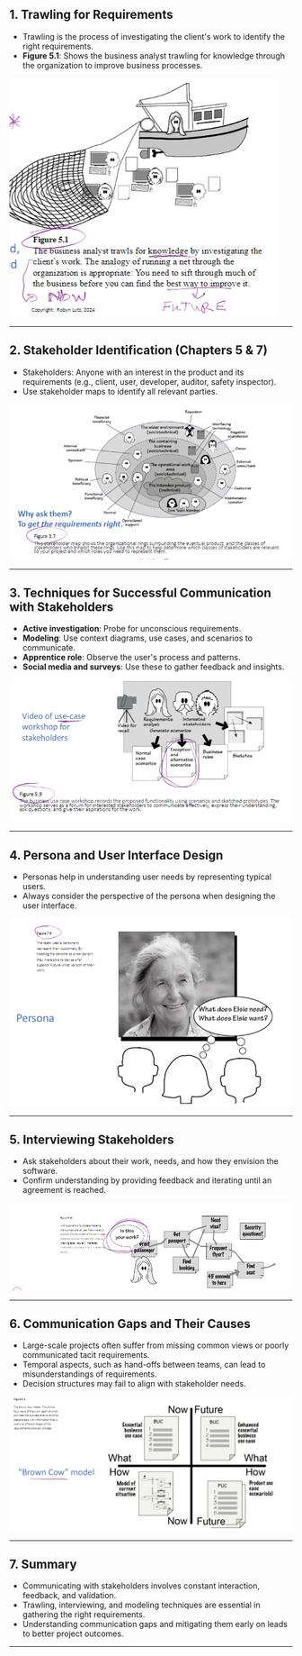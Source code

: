 

## 1. Trawling for Requirements
- Trawling is the process of investigating the client's work to identify the right requirements.
- **Figure 5.1**: Shows the business analyst trawling for knowledge through the organization to improve business processes.

![img](./images/5.1.png)

---

## 2. Stakeholder Identification (Chapters 5 & 7)
- Stakeholders: Anyone with an interest in the product and its requirements (e.g., client, user, developer, auditor, safety inspector).
- Use stakeholder maps to identify all relevant parties.

![img](./images/3.7.png)

---

## 3. Techniques for Successful Communication with Stakeholders
- **Active investigation**: Probe for unconscious requirements.
- **Modeling**: Use context diagrams, use cases, and scenarios to communicate.
- **Apprentice role**: Observe the user's process and patterns.
- **Social media and surveys**: Use these to gather feedback and insights.
  
![img](./images/5.9.png)

---

## 4. Persona and User Interface Design
- Personas help in understanding user needs by representing typical users.
- Always consider the perspective of the persona when designing the user interface.

![img](./images/7.9.png)

---

## 5. Interviewing Stakeholders
- Ask stakeholders about their work, needs, and how they envision the software.
- Confirm understanding by providing feedback and iterating until an agreement is reached.
  
![img](./images/5.10.png)

---

## 6. Communication Gaps and Their Causes
- Large-scale projects often suffer from missing common views or poorly communicated tacit requirements.
- Temporal aspects, such as hand-offs between teams, can lead to misunderstandings of requirements.
- Decision structures may fail to align with stakeholder needs.

![img](./images/5.4.png)

---

## 7. Summary
- Communicating with stakeholders involves constant interaction, feedback, and validation.
- Trawling, interviewing, and modeling techniques are essential in gathering the right requirements.
- Understanding communication gaps and mitigating them early on leads to better project outcomes.

---

